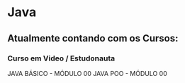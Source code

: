 # Java

## Atualmente contando com os Cursos:

### Curso em Video / Estudonauta
JAVA BÁSICO - MÓDULO 00
JAVA POO - MÓDULO 00

##